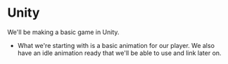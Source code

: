 Unity
=====

We'll be making a basic game in Unity.

- What we're starting with is a basic animation for our player. We also have an idle animation ready that we'll be able to use and link later on.
